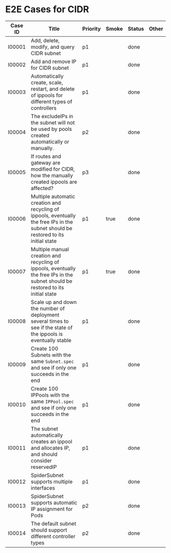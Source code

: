 # E2E Cases for CIDR

| Case ID | Title                                                                                                                               | Priority | Smoke | Status | Other |
| ------- | ----------------------------------------------------------------------------------------------------------------------------------- | -------- | ----- | ------ | ----- |
| I00001  | Add, delete, modify, and query CIDR subnet                                                                                          |   p1     |       |  done  |       |
| I00002  | Add and remove IP for CIDR subnet                                                                                                   |   p1     |       |  done  |       |
| I00003  | Automatically create, scale, restart, and delete of ippools for different types of controllers                                      |   p1     |       |  done  |       |
| I00004  | The excludeIPs in the subnet will not be used by pools created automatically or manually.                                           |   p2     |       |  done  |       |
| I00005  | If routes and gateway are modified for CIDR, how the manually created ippools are affected?                                         |   p3     |       |  done  |       |
| I00006  | Multiple automatic creation and recycling of ippools, eventually the free IPs in the subnet should be restored to its initial state |   p1     | true  |  done  |       |
| I00007  | Multiple manual creation and recycling of ippools, eventually the free IPs in the subnet should be restored to its initial state    |   p1     | true  |  done  |       |
| I00008  | Scale up and down the number of deployment several times to see if the state of the ippools is eventually stable                    |   p1     |       |  done  |       |
| I00009  | Create 100 Subnets with the same `Subnet.spec` and see if only one succeeds in the end                                              |   p1     |       |  done  |       |
| I00010  | Create 100 IPPools with the same `IPPool.spec` and see if only one succeeds in the end                                              |   p1     |       |  done  |       |
| I00011  | The subnet automatically creates an ippool and allocates IP, and should consider reservedIP                                         |   p1     |       |  done  |       |
| I00012  | SpiderSubnet supports multiple interfaces                                                                                           |   p1     |       |  done  |       |
| I00013  | SpiderSubnet supports automatic IP assignment for Pods                                                                              |   p2     |       |  done  |       |
| I00014  | The default subnet should support different controller types                                                                        |   p2     |       |  done  |       |

